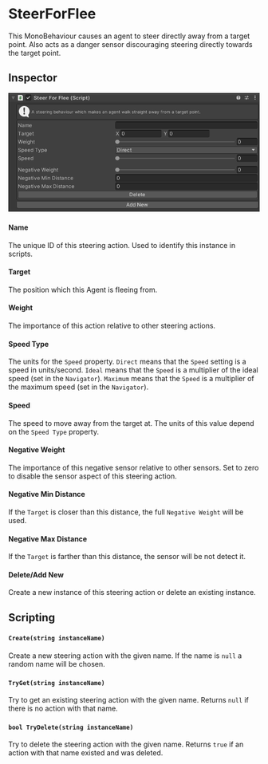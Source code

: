 # SteerForFlee

This MonoBehaviour causes an agent to steer directly away from a target point. Also acts as a danger sensor discouraging steering directly towards the target point.

## Inspector

![EntityIdentity Inspector](../../../../images/SteerForFleeInspector.png)

#### Name

The unique ID of this steering action. Used to identify this instance in scripts.

#### Target

The position which this Agent is fleeing from.

#### Weight

The importance of this action relative to other steering actions.

#### Speed Type

The units for the `Speed` property. `Direct` means that the `Speed` setting is a speed in units/second. `Ideal` means that the `Speed` is a multiplier of the ideal speed (set in the `Navigator`). `Maximum` means that the `Speed` is a multiplier of the maximum speed (set in the `Navigator`).

#### Speed

The speed to move away from the target at. The units of this value depend on the `Speed Type` property.

#### Negative Weight

The importance of this negative sensor relative to other sensors. Set to zero to disable the sensor aspect of this steering action.

#### Negative Min Distance

If the `Target` is closer than this distance, the full `Negative Weight` will be used.

#### Negative Max Distance

If the `Target` is farther than this distance, the sensor will be not detect it.

#### Delete/Add New

Create a new instance of this steering action or delete an existing instance.

## Scripting

#### `Create(string instanceName)`

Create a new steering action with the given name. If the name is `null` a random name will be chosen.

#### `TryGet(string instanceName)`

Try to get an existing steering action with the given name. Returns `null` if there is no action with that name.

#### `bool TryDelete(string instanceName)`

Try to delete the steering action with the given name. Returns `true` if an action with that name existed and was deleted.